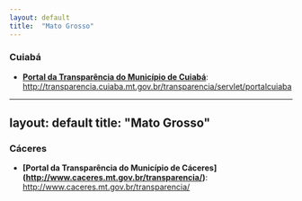 ```yaml
---
layout: default
title:  "Mato Grosso"
---
```


### Cuiabá

-   **[Portal da Transparência do Município de Cuiabá](http://transparencia.cuiaba.mt.gov.br/transparencia/servlet/portalcuiaba)**: http://transparencia.cuiaba.mt.gov.br/transparencia/servlet/portalcuiaba

---
layout: default
title:  "Mato Grosso"
---

### Cáceres

-   **[Portal da Transparência do Município de Cáceres]
(http://www.caceres.mt.gov.br/transparencia/)**:
http://www.caceres.mt.gov.br/transparencia/

